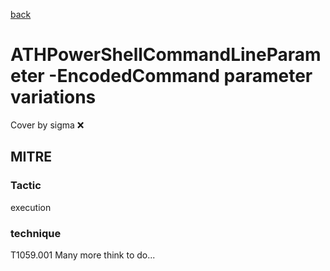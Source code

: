 [back](../index.md)
# ATHPowerShellCommandLineParameter -EncodedCommand parameter variations
Cover by sigma :x: 
## MITRE
### Tactic
execution
### technique
T1059.001
Many more think to do...